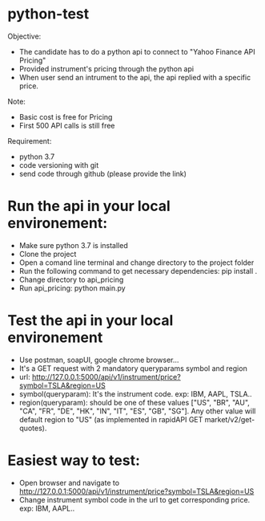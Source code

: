 # python-test
Objective:
- The candidate has to do a python api to connect to "Yahoo Finance API Pricing" 
- Provided instrument's pricing through the python api
- When user send an intrument to the api, the api replied with a specific price.

Note:
- Basic cost is free for Pricing
- First 500 API calls is still free

Requirement:
- python 3.7
- code versioning with git
- send code through github (please provide the link)
			
# Run the api in your local environement:
- Make sure python 3.7 is installed
- Clone the project 
- Open a comand line terminal and change directory to the project folder
- Run the following command to get necessary dependencies:     pip install . 
- Change directory to api_pricing
- Run api_pricing:        python main.py


# Test the api in your local environement
- Use postman, soapUI, google chrome browser...
- It's a GET request with 2 mandatory queryparams symbol and region
- url: http://127.0.0.1:5000/api/v1/instrument/price?symbol=TSLA&region=US
- symbol(queryparam): It's the instrument code. exp: IBM, AAPL, TSLA..
- region(queryparam): should be one of these values ["US", "BR", "AU", "CA", "FR", "DE", "HK", "IN", "IT", "ES", "GB", "SG"].
	  Any other value will default region to "US" (as implemented in rapidAPI GET market/v2/get-quotes).
		
# Easiest way to test:
- Open browser and navigate to http://127.0.0.1:5000/api/v1/instrument/price?symbol=TSLA&region=US
- Change instrument symbol code in the url to get corresponding price. exp: IBM, AAPL..
		
		
